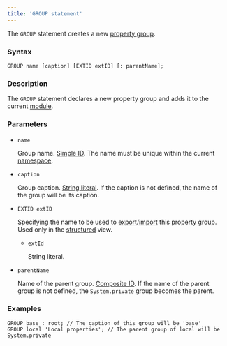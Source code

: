 ```yaml
---
title: 'GROUP statement'
---
```


The `GROUP` statement creates a new [property group](Groups_of_properties_and_actions.md).

### Syntax

```
GROUP name [caption] [EXTID extID] [: parentName];
```

### Description

The `GROUP` statement declares a new property group and adds it to the current [module](Modules.md).  

### Parameters

- `name`

    Group name. [Simple ID](IDs.md#id). The name must be unique within the current [namespace](Naming.md#namespace).

- `caption`

    Group caption. [String literal](Literals.md#strliteral). If the caption is not defined, the name of the group will be its caption.  

- `EXTID extID`

    Specifying the name to be used to [export/import](Structured_view.md#extid) this property group. Used only in the [structured](Structured_view.md) view.

    - `extId`

        String literal.

- `parentName`

    Name of the parent group. [Сomposite ID](IDs.md#cid). If the name of the parent group is not defined, the `System.private` group becomes the parent.  

### Examples

```lsf
GROUP base : root; // The caption of this group will be 'base'
GROUP local 'Local properties'; // The parent group of local will be System.private
```

